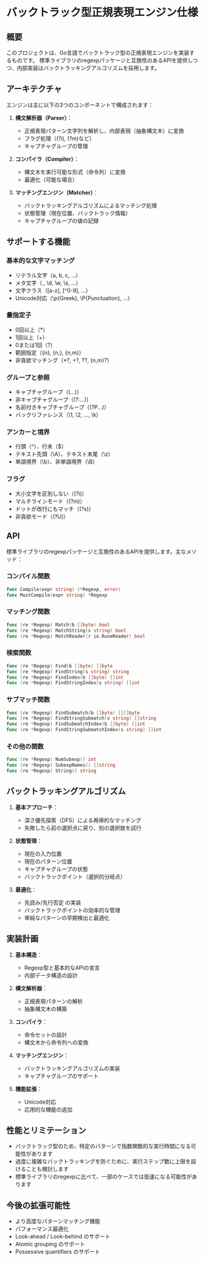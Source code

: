 # バックトラック型正規表現エンジン仕様

## 概要
このプロジェクトは、Go言語でバックトラック型の正規表現エンジンを実装するものです。
標準ライブラリのregexpパッケージと互換性のあるAPIを提供しつつ、内部実装はバックトラッキングアルゴリズムを採用します。

## アーキテクチャ

エンジンは主に以下の3つのコンポーネントで構成されます：

1. **構文解析器（Parser）**：
   - 正規表現パターン文字列を解析し、内部表現（抽象構文木）に変換
   - フラグ処理（(?i), (?m)など）
   - キャプチャグループの管理

2. **コンパイラ（Compiler）**：
   - 構文木を実行可能な形式（命令列）に変換
   - 最適化（可能な場合）

3. **マッチングエンジン（Matcher）**：
   - バックトラッキングアルゴリズムによるマッチング処理
   - 状態管理（現在位置、バックトラック情報）
   - キャプチャグループの値の記録

## サポートする機能

### 基本的な文字マッチング
- リテラル文字（a, b, c, ...）
- メタ文字（., \d, \w, \s, ...）
- 文字クラス（[a-z], [^0-9], ...）
- Unicode対応（\p{Greek}, \P{Punctuation}, ...）

### 量指定子
- 0回以上（*）
- 1回以上（+）
- 0または1回（?）
- 範囲指定（{n}, {n,}, {n,m}）
- 非貪欲マッチング（*?, +?, ??, {n,m}?）

### グループと参照
- キャプチャグループ（(...)）
- 非キャプチャグループ（(?:...)）
- 名前付きキャプチャグループ（(?P<name>...)）
- バックリファレンス（\1, \2, ..., \k<name>）

### アンカーと境界
- 行頭（^）、行末（$）
- テキスト先頭（\A）、テキスト末尾（\z）
- 単語境界（\b）、非単語境界（\B）

### フラグ
- 大小文字を区別しない（(?i)）
- マルチラインモード（(?m)）
- ドットが改行にもマッチ（(?s)）
- 非貪欲モード（(?U)）

## API

標準ライブラリのregexpパッケージと互換性のあるAPIを提供します。主なメソッド：

### コンパイル関数
```go
func Compile(expr string) (*Regexp, error)
func MustCompile(expr string) *Regexp
```

### マッチング関数
```go
func (re *Regexp) Match(b []byte) bool
func (re *Regexp) MatchString(s string) bool
func (re *Regexp) MatchReader(r io.RuneReader) bool
```

### 検索関数
```go
func (re *Regexp) Find(b []byte) []byte
func (re *Regexp) FindString(s string) string
func (re *Regexp) FindIndex(b []byte) []int
func (re *Regexp) FindStringIndex(s string) []int
```

### サブマッチ関数
```go
func (re *Regexp) FindSubmatch(b []byte) [][]byte
func (re *Regexp) FindStringSubmatch(s string) []string
func (re *Regexp) FindSubmatchIndex(b []byte) []int
func (re *Regexp) FindStringSubmatchIndex(s string) []int
```

### その他の関数
```go
func (re *Regexp) NumSubexp() int
func (re *Regexp) SubexpNames() []string
func (re *Regexp) String() string
```

## バックトラッキングアルゴリズム

1. **基本アプローチ**：
   - 深さ優先探索（DFS）による再帰的なマッチング
   - 失敗したら前の選択点に戻り、別の選択肢を試行

2. **状態管理**：
   - 現在の入力位置
   - 現在のパターン位置
   - キャプチャグループの状態
   - バックトラックポイント（選択的分岐点）

3. **最適化**：
   - 先読み/先行否定 の実装
   - バックトラックポイントの効率的な管理
   - 単純なパターンの早期検出と最適化

## 実装計画

1. **基本構造**：
   - Regexp型と基本的なAPIの宣言
   - 内部データ構造の設計

2. **構文解析器**：
   - 正規表現パターンの解析
   - 抽象構文木の構築

3. **コンパイラ**：
   - 命令セットの設計
   - 構文木から命令列への変換

4. **マッチングエンジン**：
   - バックトラッキングアルゴリズムの実装
   - キャプチャグループのサポート

5. **機能拡張**：
   - Unicode対応
   - 応用的な機能の追加

## 性能とリミテーション

- バックトラック型のため、特定のパターンで指数関数的な実行時間になる可能性があります
- 過度に複雑なバックトラッキングを防ぐために、実行ステップ数に上限を設けることも検討します
- 標準ライブラリのregexpに比べて、一部のケースでは低速になる可能性があります

## 今後の拡張可能性

- より高度なパターンマッチング機能
- パフォーマンス最適化
- Look-ahead / Look-behind のサポート
- Atomic grouping のサポート
- Possessive quantifiers のサポート
